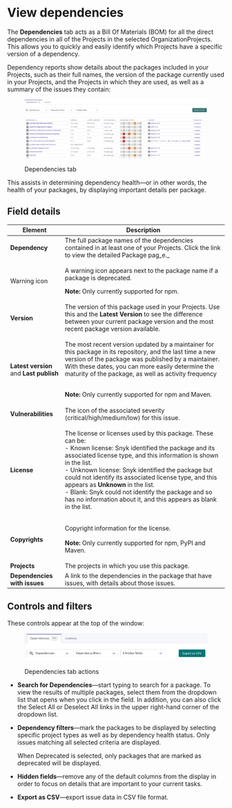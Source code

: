 # View dependencies

The **Dependencies** tab acts as a Bill Of Materials (BOM) for all the direct dependencies in all of the Projects in the selected OrganizationProjects. This allows you to quickly and easily identify which Projects have a specific version of a dependency.

Dependency reports show details about the packages included in your Projects, such as their full names, the version of the package currently used in your Projects, and the Projects in which they are used, as well as a summary of the issues they contain:

<div align="left">

<figure><img src="../../.gitbook/assets/image (2).png" alt="Dependencies tab"><figcaption><p>Dependencies tab</p></figcaption></figure>

</div>

This assists in determining dependency health—or in other words, the health of your packages, by displaying important details per package.

## Field details

| Element                                 | Description                                                                                                                                                                                                                                                                                                                                                                                                                                                                                |
| --------------------------------------- | ------------------------------------------------------------------------------------------------------------------------------------------------------------------------------------------------------------------------------------------------------------------------------------------------------------------------------------------------------------------------------------------------------------------------------------------------------------------------------------------ |
| **Dependency**                          | The full package names of the dependencies contained in at least one of your Projects. Click the link to view the detailed Package pag_e._                                                                                                                                                                                                                                                                                                                                                 |
| Warning icon                            | <p>A warning icon appears next to the package name if a package is deprecated.<br></p><p><strong>Note:</strong> Only currently supported for npm.</p>                                                                                                                                                                                                                                                                                                                                      |
| **Version**                             | The version of this package used in your Projects. Use this and the **Latest Version** to see the difference between your current package version and the most recent package version available.                                                                                                                                                                                                                                                                                           |
| **Latest version** and **Last publish** | <p>The most recent version updated by a maintainer for this package in its repository, and the last time a new version of the package was published by a maintainer. With these dates, you can more easily determine the maturity of the package, as well as activity frequency</p><p><br><strong>Note:</strong> Only currently supported for npm and Maven.</p>                                                                                                                           |
| **Vulnerabilities**                     | The icon of the associated severity (critical/high/medium/low) for this issue.                                                                                                                                                                                                                                                                                                                                                                                                             |
| **License**                             | <p>The license or licenses used by this package. These can be:<br>- Known license: Snyk identified the package and its associated license type, and this information is shown in the list.<br>- Unknown license: Snyk identified the package but could not identify its associated license type, and this appears as <strong>Unknown</strong> in the list. <br>- Blank: Snyk could not identify the package and so has no information about it, and this appears as blank in the list.</p> |
| **Copyrights**                          | <p>Copyright information for the license. <br><br><strong>Note:</strong> Only currently supported for npm, PyPI and Maven.</p>                                                                                                                                                                                                                                                                                                                                                             |
| **Projects**                            | The projects in which you use this package.                                                                                                                                                                                                                                                                                                                                                                                                                                                |
| **Dependencies with issues**            | A link to the dependencies in the package that have issues, with details about those issues.                                                                                                                                                                                                                                                                                                                                                                                               |

## Controls and filters

These controls appear at the top of the window:

<figure><img src="../../.gitbook/assets/Screenshot 2023-05-11 at 13.19.55.png" alt="Dependencies tab actions"><figcaption><p>Dependencies tab actions</p></figcaption></figure>

* **Search for Dependencies**—start typing to search for a package. To view the results of multiple packages, select them from the dropdown list that opens when you click in the field. In addition, you can also click the Select All or Deselect All links in the upper right-hand corner of the dropdown list.
*   **Dependency filters**—mark the packages to be displayed by selecting specific project types as well as by dependency health status. Only issues matching all selected criteria are displayed.

    When Deprecated is selected, only packages that are marked as deprecated will be displayed.
* **Hidden fields**—remove any of the default columns from the display in order to focus on details that are important to your current tasks.
* **Export as CSV**—export issue data in CSV file format.
